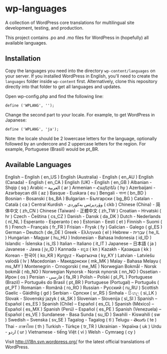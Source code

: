 wp-languages
============

A collection of WordPress core translations for multilingual site development, testing, and production.

This project contains .po and .mo files for WordPress in (hopefully) all available languages.

## Installation

Copy the languages you need into the directory `wp-content/languages` on your server. If you installed WordPress in English, you'll need to create the `languages` folder inside `wp-content` first. Alternatively, clone this repository directly into that folder to get all languages and updates.

Open wp-config.php and find the following line:

	define ('WPLANG', '');

Change the second part to your locale. For example, to get WordPress in Japanese:

	define ('WPLANG', 'ja');

Note: the locale should be 2 lowercase letters for the language, optionally followed by an undercore and 2 uppercase letters for the region. For example, Portuguese (Brasil) would be pt_BR.

## Available Languages
English – English ( en_US )
English (Australia) - English ( en_AU )
English (Canada) - English ( en_CA )
English (UK) - English ( en_GB )
Albanian - Shqip ( sq )
Arabic – العربية ( ar )
Armenian – Հայերեն ( hy )
Azerbaijani - Azərbaycan dili ( az )
Basque - Euskara ( eu )
Bengali - বাংলা ( bn_BD )
Bosnian - Bosanski ( bs_BA )
Bulgarian – Български ( bg_BG )
Catalan - Català ( ca )
Central Kurdish - وۆردپرێس بەکوردی ( ckb )
Chinese (China) - 简体中文 ( zh_CN )
Chinese (Taiwan) - 正體中文 ( zh_TW )
Croatian – Hrvatski ( hr )
Czech - Čeština ( cs_CZ )
Danish - Dansk ( da_DK )
Dutch - Nederlands ( nl_NL )
Esperanto - Esperanto ( eo )
Estonian - Eesti ( et )
Finnish – Suomi ( fi )
French – Français ( fr_FR )
Frisian - Frysk ( fy )
Galician - Galego ( gl_ES )
German – Deutsch ( de_DE )
Greek - Ελληνικά ( el )
Hebrew - עִבְרִית ( he_IL )
Hungarian - Magyar ( hu_HU )
Indonesian - Bahasa Indonesia ( id_ID )
Islandic - Íslenska ( is_IS )
Italian – Italiano ( it_IT )
Japanese – 日本語 ( ja )
Javanese - Jawa ( jv_ID )
Kannada - ಕನ್ನಡ ( kn )
Kazakh - Қазақша ( kk )
Korean - 한국어 ( ko_KR )
Kyrgyz - Кыргызча ( ky_KY )
Latvian - Latviešu valodā ( lv )
Macedonian - Македонски ( mk_MK )
Malay - Bahasa Melayu ( ms_MY )
Montenegrin - Crnogorski ( me_ME )
Norwegian Bokmål - Norsk bokmål ( nb_NO )
Norwegian Nynorsk - Norsk nynorsk ( nn_NO )
Ossetian - Ирон ( os )
Persian - فارسی ( fa_IR )
Polish – Polski ( pl_PL )
Portuguese (Brazil) – Português do Brasil ( pt_BR )
Portuguese (Portugal) – Português ( pt_PT )
Romanian - Română ( ro_RO )
Russian - Русский ( ru_RU )
Scottish Gaelic - Gàidhlig ( gd )
Serbian - Српски ( sr_RS )
Sinhala - සිංහල ( si_LK )
Slovak - Slovenský jazyk ( sk_SK )
Slovenian – Slovenija ( sl_SI )
Spanish – Español ( es_ES )
Spanish (Chile) – Español ( es_CL )
Spanish (México) – Español ( es_MX )
Spanish (Perú) – Español ( es_PE )
Spanish (Venezuela) – Español ( es_VE )
Sundanese - Basa Sunda ( su_ID )
Swahili - Kiswahili ( sw )
Swedish – Svenska ( sv_SE )
Tagalog - Tagalog ( tl )
Telugu - తెలుగు ( te )
Thai - ภาษาไทย ( th )
Turkish - Türkçe ( tr_TR )
Ukrainian - Україна ( uk )
Urdu - اردو ( ur )
Vietnamese - tiếng Việt ( vi )
Welsh - Cymraeg ( cy )

Visit http://i18n.svn.wordpress.org/ for the latest official translations of WordPress.